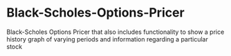 # Black-Scholes-Options-Pricer
Black-Scholes Options Pricer that also includes functionality to show a price history graph of varying periods and information regarding a particular stock
